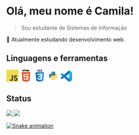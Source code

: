 ## <h1>Olá, meu nome é Camila!</strong></h1>

> <p>Sou estudante de Sistemas de Informação 
🔭 Atualmente estudando desenvolvimento web.

</p>
<h2>Linguagens e ferramentas</h2>

<code><img height="32" src="https://raw.githubusercontent.com/github/explore/80688e429a7d4ef2fca1e82350fe8e3517d3494d/topics/javascript/javascript.png" alt="Javascript"/></code>
<code><img height="32" src="https://raw.githubusercontent.com/github/explore/80688e429a7d4ef2fca1e82350fe8e3517d3494d/topics/html/html.png" alt="HTML5"/></code>
<code><img height="32" src="https://raw.githubusercontent.com/github/explore/80688e429a7d4ef2fca1e82350fe8e3517d3494d/topics/css/css.png" alt="CSS"/></code>
<code><img height="32" src="https://raw.githubusercontent.com/github/explore/80688e429a7d4ef2fca1e82350fe8e3517d3494d/topics/python/python.png" alt="PYTHON"/></code>
<code><img height="30" src="https://raw.githubusercontent.com/github/explore/80688e429a7d4ef2fca1e82350fe8e3517d3494d/topics/visual-studio-code/visual-studio-code.png"></code>

<h2>Status</h2>

<div align="lef">
  <a href="https://github.com/camilajullyane">
  <img height="180em" src="https://github-readme-stats.vercel.app/api?username=camilajullyane&show_icons=true&theme=github_dark&include_all_commits=true&count_private=true"/>
  <img height="180em" src="https://github-readme-stats.vercel.app/api/top-langs/?username=camilajullyane&layout=compact&langs_count=7&theme=github_dark"/>
</div>

![Snake animation](https://github.com/LuisEduardo20/camilajullyane/blob/output/github-contribution-grid-snake.svg)

